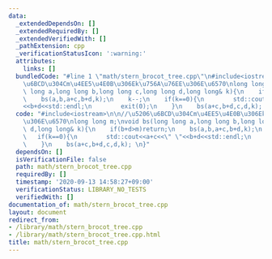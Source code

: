 ```yaml
---
data:
  _extendedDependsOn: []
  _extendedRequiredBy: []
  _extendedVerifiedWith: []
  _pathExtension: cpp
  _verificationStatusIcon: ':warning:'
  attributes:
    links: []
  bundledCode: "#line 1 \"math/stern_brocot_tree.cpp\"\n#include<iostream>\n\n//\u5206\
    \u6BCD\u304Cm\u4EE5\u4E0B\u306Ek\u756A\u76EE\u306E\u6570\nlong long m;\nvoid bs(long\
    \ long a,long long b,long long c,long long d,long long& k){\n    if(b+d>m)return;\n\
    \    bs(a,b,a+c,b+d,k);\n    k--;\n    if(k==0){\n        std::cout<<a+c<<\" \"\
    <<b+d<<std::endl;\n        exit(0);\n    }\n    bs(a+c,b+d,c,d,k); \n}\n"
  code: "#include<iostream>\n\n//\u5206\u6BCD\u304Cm\u4EE5\u4E0B\u306Ek\u756A\u76EE\
    \u306E\u6570\nlong long m;\nvoid bs(long long a,long long b,long long c,long long\
    \ d,long long& k){\n    if(b+d>m)return;\n    bs(a,b,a+c,b+d,k);\n    k--;\n \
    \   if(k==0){\n        std::cout<<a+c<<\" \"<<b+d<<std::endl;\n        exit(0);\n\
    \    }\n    bs(a+c,b+d,c,d,k); \n}"
  dependsOn: []
  isVerificationFile: false
  path: math/stern_brocot_tree.cpp
  requiredBy: []
  timestamp: '2020-09-13 14:58:27+09:00'
  verificationStatus: LIBRARY_NO_TESTS
  verifiedWith: []
documentation_of: math/stern_brocot_tree.cpp
layout: document
redirect_from:
- /library/math/stern_brocot_tree.cpp
- /library/math/stern_brocot_tree.cpp.html
title: math/stern_brocot_tree.cpp
---
```

